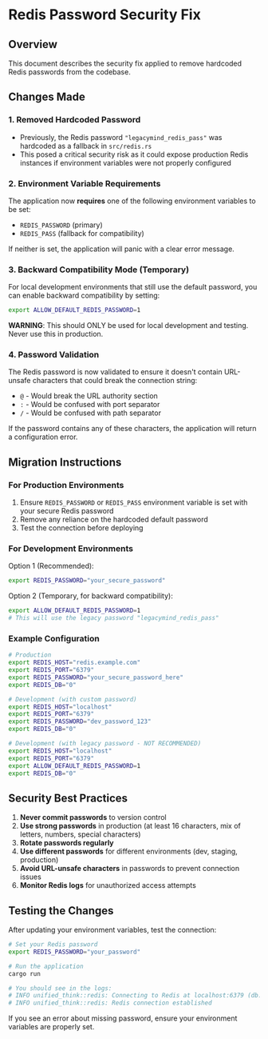 # Redis Password Security Fix

## Overview
This document describes the security fix applied to remove hardcoded Redis passwords from the codebase.

## Changes Made

### 1. Removed Hardcoded Password
- Previously, the Redis password `"legacymind_redis_pass"` was hardcoded as a fallback in `src/redis.rs`
- This posed a critical security risk as it could expose production Redis instances if environment variables were not properly configured

### 2. Environment Variable Requirements
The application now **requires** one of the following environment variables to be set:
- `REDIS_PASSWORD` (primary)
- `REDIS_PASS` (fallback for compatibility)

If neither is set, the application will panic with a clear error message.

### 3. Backward Compatibility Mode (Temporary)
For local development environments that still use the default password, you can enable backward compatibility by setting:
```bash
export ALLOW_DEFAULT_REDIS_PASSWORD=1
```

**WARNING**: This should ONLY be used for local development and testing. Never use this in production.

### 4. Password Validation
The Redis password is now validated to ensure it doesn't contain URL-unsafe characters that could break the connection string:
- `@` - Would break the URL authority section
- `:` - Would be confused with port separator
- `/` - Would be confused with path separator

If the password contains any of these characters, the application will return a configuration error.

## Migration Instructions

### For Production Environments
1. Ensure `REDIS_PASSWORD` or `REDIS_PASS` environment variable is set with your secure Redis password
2. Remove any reliance on the hardcoded default password
3. Test the connection before deploying

### For Development Environments
Option 1 (Recommended):
```bash
export REDIS_PASSWORD="your_secure_password"
```

Option 2 (Temporary, for backward compatibility):
```bash
export ALLOW_DEFAULT_REDIS_PASSWORD=1
# This will use the legacy password "legacymind_redis_pass"
```

### Example Configuration
```bash
# Production
export REDIS_HOST="redis.example.com"
export REDIS_PORT="6379"
export REDIS_PASSWORD="your_secure_password_here"
export REDIS_DB="0"

# Development (with custom password)
export REDIS_HOST="localhost"
export REDIS_PORT="6379"
export REDIS_PASSWORD="dev_password_123"
export REDIS_DB="0"

# Development (with legacy password - NOT RECOMMENDED)
export REDIS_HOST="localhost"
export REDIS_PORT="6379"
export ALLOW_DEFAULT_REDIS_PASSWORD=1
export REDIS_DB="0"
```

## Security Best Practices

1. **Never commit passwords** to version control
2. **Use strong passwords** in production (at least 16 characters, mix of letters, numbers, special characters)
3. **Rotate passwords regularly** 
4. **Use different passwords** for different environments (dev, staging, production)
5. **Avoid URL-unsafe characters** in passwords to prevent connection issues
6. **Monitor Redis logs** for unauthorized access attempts

## Testing the Changes

After updating your environment variables, test the connection:

```bash
# Set your Redis password
export REDIS_PASSWORD="your_password"

# Run the application
cargo run

# You should see in the logs:
# INFO unified_think::redis: Connecting to Redis at localhost:6379 (db: 0)
# INFO unified_think::redis: Redis connection established
```

If you see an error about missing password, ensure your environment variables are properly set.